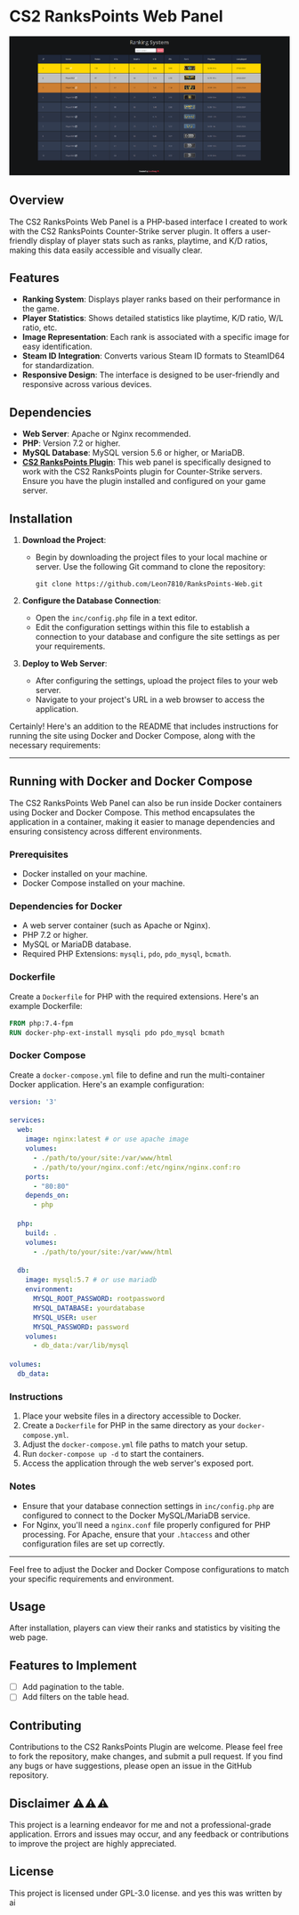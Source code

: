 # CS2 RanksPoints Web Panel

![Screenshot of the Panel](ranks/panel.png)

## Overview

The CS2 RanksPoints Web Panel is a PHP-based interface I created to work with the CS2 RanksPoints Counter-Strike server plugin. It offers a user-friendly display of player stats such as ranks, playtime, and K/D ratios, making this data easily accessible and visually clear.

## Features

- **Ranking System**: Displays player ranks based on their performance in the game.
- **Player Statistics**: Shows detailed statistics like playtime, K/D ratio, W/L ratio, etc.
- **Image Representation**: Each rank is associated with a specific image for easy identification.
- **Steam ID Integration**: Converts various Steam ID formats to SteamID64 for standardization.
- **Responsive Design**: The interface is designed to be user-friendly and responsive across various devices.

## Dependencies

- **Web Server**: Apache or Nginx recommended.
- **PHP**: Version 7.2 or higher.
- **MySQL Database**: MySQL version 5.6 or higher, or MariaDB.
- **[CS2 RanksPoints Plugin](https://github.com/ABKAM2023/CS2-RanksPoints)**: This web panel is specifically designed to work with the CS2 RanksPoints plugin for Counter-Strike servers. Ensure you have the plugin installed and configured on your game server.

## Installation

1. **Download the Project**:
   - Begin by downloading the project files to your local machine or server. Use the following Git command to clone the repository:
     ```
     git clone https://github.com/Leon7810/RanksPoints-Web.git
     ```

2. **Configure the Database Connection**:
   - Open the `inc/config.php` file in a text editor.
   - Edit the configuration settings within this file to establish a connection to your database and configure the site settings as per your requirements.

3. **Deploy to Web Server**:
   - After configuring the settings, upload the project files to your web server.
   - Navigate to your project's URL in a web browser to access the application.

Certainly! Here's an addition to the README that includes instructions for running the site using Docker and Docker Compose, along with the necessary requirements:

---

## Running with Docker and Docker Compose

The CS2 RanksPoints Web Panel can also be run inside Docker containers using Docker and Docker Compose. This method encapsulates the application in a container, making it easier to manage dependencies and ensuring consistency across different environments.

### Prerequisites

- Docker installed on your machine.
- Docker Compose installed on your machine.

### Dependencies for Docker

- A web server container (such as Apache or Nginx).
- PHP 7.2 or higher.
- MySQL or MariaDB database.
- Required PHP Extensions: `mysqli`, `pdo`, `pdo_mysql`, `bcmath`.

### Dockerfile

Create a `Dockerfile` for PHP with the required extensions. Here's an example Dockerfile:

```Dockerfile
FROM php:7.4-fpm
RUN docker-php-ext-install mysqli pdo pdo_mysql bcmath
```

### Docker Compose

Create a `docker-compose.yml` file to define and run the multi-container Docker application. Here's an example configuration:

```yaml
version: '3'

services:
  web:
    image: nginx:latest # or use apache image
    volumes:
      - ./path/to/your/site:/var/www/html
      - ./path/to/your/nginx.conf:/etc/nginx/nginx.conf:ro
    ports:
      - "80:80"
    depends_on:
      - php

  php:
    build: .
    volumes:
      - ./path/to/your/site:/var/www/html

  db:
    image: mysql:5.7 # or use mariadb
    environment:
      MYSQL_ROOT_PASSWORD: rootpassword
      MYSQL_DATABASE: yourdatabase
      MYSQL_USER: user
      MYSQL_PASSWORD: password
    volumes:
      - db_data:/var/lib/mysql

volumes:
  db_data:
```

### Instructions

1. Place your website files in a directory accessible to Docker.
2. Create a `Dockerfile` for PHP in the same directory as your `docker-compose.yml`.
3. Adjust the `docker-compose.yml` file paths to match your setup.
4. Run `docker-compose up -d` to start the containers.
5. Access the application through the web server's exposed port.

### Notes

- Ensure that your database connection settings in `inc/config.php` are configured to connect to the Docker MySQL/MariaDB service.
- For Nginx, you'll need a `nginx.conf` file properly configured for PHP processing. For Apache, ensure that your `.htaccess` and other configuration files are set up correctly.

---

Feel free to adjust the Docker and Docker Compose configurations to match your specific requirements and environment.

## Usage

After installation, players can view their ranks and statistics by visiting the web page.

## Features to Implement
- [ ] Add pagination to the table.
- [ ] Add filters on the table head.

## Contributing

Contributions to the CS2 RanksPoints Plugin are welcome. Please feel free to fork the repository, make changes, and submit a pull request. If you find any bugs or have suggestions, please open an issue in the GitHub repository.

## Disclaimer ⚠️⚠️⚠️

This project is a learning endeavor for me and not a professional-grade application. Errors and issues may occur, and any feedback or contributions to improve the project are highly appreciated.

## License

This project is licensed under GPL-3.0 license.
and yes this was written by ai

